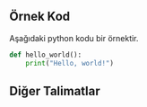 ## Örnek Kod
Aşağıdaki python kodu bir örnektir.
```python
def hello_world():
    print("Hello, world!")
```
## Diğer Talimatlar
